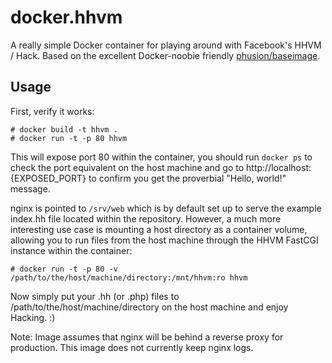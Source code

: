# docker.hhvm

A really simple Docker container for playing around with Facebook's HHVM / Hack. Based on the excellent Docker-noobie friendly [phusion/baseimage](https://github.com/phusion/baseimage-docker).

## Usage

First, verify it works:

    # docker build -t hhvm .
    # docker run -t -p 80 hhvm

This will expose port 80 within the container, you should run `docker ps` to check the port equivalent on the host machine and go to http://localhost:{EXPOSED_PORT} to confirm you get the proverbial "Hello, world!" message.

nginx is pointed to `/srv/web` which is by default set up to serve the example index.hh file located within the repository. However, a much more interesting use case is mounting a host directory as a container volume, allowing you to run files from the host machine through the HHVM FastCGI instance within the container:

    # docker run -t -p 80 -v /path/to/the/host/machine/directory:/mnt/hhvm:ro hhvm

Now simply put your .hh (or .php) files to /path/to/the/host/machine/directory on the host machine and enjoy Hacking. :)

Note: Image assumes that nginx will be behind a reverse proxy for production. This image does not currently keep nginx logs.
